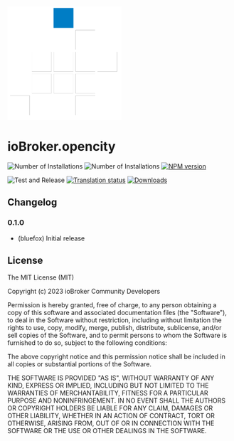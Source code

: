 ![Logo](admin/opensmartcity.png)
# ioBroker.opencity

![Number of Installations](http://iobroker.live/badges/opencity-installed.svg)
![Number of Installations](http://iobroker.live/badges/opencity-stable.svg)
[![NPM version](http://img.shields.io/npm/v/iobroker.opencity.svg)](https://www.npmjs.com/package/iobroker.opencity)

![Test and Release](https://github.com/iobroker/iobroker.opencity/workflows/Test%20and%20Release/badge.svg)
[![Translation status](https://weblate.iobroker.net/widgets/adapters/-/opencity/svg-badge.svg)](https://weblate.iobroker.net/engage/adapters/?utm_source=widget)
[![Downloads](https://img.shields.io/npm/dm/iobroker.opencity.svg)](https://www.npmjs.com/package/iobroker.opencity)


## Changelog
<!--
    ### **WORK IN PROGRESS**
-->

### 0.1.0
* (bluefox) Initial release

## License
The MIT License (MIT)

Copyright (c) 2023 ioBroker Community Developers

Permission is hereby granted, free of charge, to any person obtaining a copy
of this software and associated documentation files (the "Software"), to deal
in the Software without restriction, including without limitation the rights
to use, copy, modify, merge, publish, distribute, sublicense, and/or sell
copies of the Software, and to permit persons to whom the Software is
furnished to do so, subject to the following conditions:

The above copyright notice and this permission notice shall be included in
all copies or substantial portions of the Software.

THE SOFTWARE IS PROVIDED "AS IS", WITHOUT WARRANTY OF ANY KIND, EXPRESS OR
IMPLIED, INCLUDING BUT NOT LIMITED TO THE WARRANTIES OF MERCHANTABILITY,
FITNESS FOR A PARTICULAR PURPOSE AND NONINFRINGEMENT. IN NO EVENT SHALL THE
AUTHORS OR COPYRIGHT HOLDERS BE LIABLE FOR ANY CLAIM, DAMAGES OR OTHER
LIABILITY, WHETHER IN AN ACTION OF CONTRACT, TORT OR OTHERWISE, ARISING FROM,
OUT OF OR IN CONNECTION WITH THE SOFTWARE OR THE USE OR OTHER DEALINGS IN
THE SOFTWARE.
